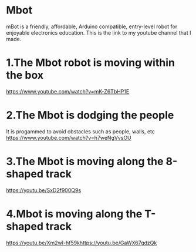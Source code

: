 # Mbot
 mBot is a friendly, affordable, Arduino compatible, entry-level robot for enjoyable electronics education.
This is the link to my youtube channel that I made.
# 1.The Mbot robot is moving within the box
https://www.youtube.com/watch?v=mK-Z6TbHP1E
# 2.The Mbot is dodging the people
It is progammed to avoid obstacles such as people, walls, etc
https://www.youtube.com/watch?v=h7weNgVvsOU
# 3.The Mbot is moving along the 8-shaped track
https://youtu.be/SxD2f900Q9s
# 4.Mbot is moving along the T-shaped track
https://youtu.be/Xm2wI-hf59khttps://youtu.be/GaWX67gdzQk
